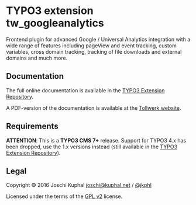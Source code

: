 TYPO3 extension tw_googleanalytics
==================================

Frontend plugin for advanced Google / Universal Analytics integration with a wide range of features including pageView and event tracking, custom variables, cross domain tracking, tracking of file downloads and external domains and much more.


Documentation
-------------

The full online documentation is available in the [TYPO3 Extension Repository](http://docs.typo3.org/typo3cms/extensions/tw_googleanalytics/).

A PDF-version of the documentation is available at the [Tollwerk website](http://tollwerk.de/fileadmin/media/manuals/tw_googleanalytics/manual.pdf).


Requirements
------------

**ATTENTION**: This is a **TYPO3 CMS 7+** release. Support for TYPO3 4.x has been dropped, use the 1.x versions instead (still available in the [TYPO3 Extension Repository](http://typo3.org/extensions/repository/view/tw_googleanalytics)).


Legal
-----

Copyright © 2016 Joschi Kuphal <joschi@kuphal.net> / [@jkphl](https://twitter.com/jkphl)

Licensed under the terms of the [GPL v2](LICENSE.txt) license.
